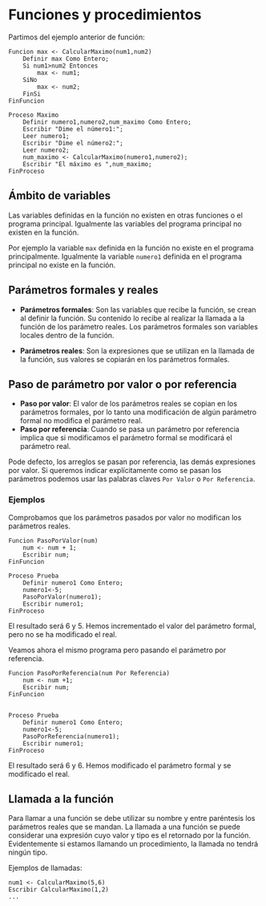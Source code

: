 # Funciones  y procedimientos

Partimos del ejemplo anterior de función:

	Funcion max <- CalcularMaximo(num1,num2)
		Definir max Como Entero;
		Si num1>num2 Entonces
			max <- num1;
		SiNo
			max <- num2;
		FinSi
	FinFuncion	

	Proceso Maximo
		Definir numero1,numero2,num_maximo Como Entero;
		Escribir "Dime el número1:";
		Leer numero1;
		Escribir "Dime el número2:";
		Leer numero2;
		num_maximo <- CalcularMaximo(numero1,numero2);
		Escribir "El máximo es ",num_maximo;
	FinProceso


## Ámbito de variables

Las variables definidas en la función no existen en otras funciones o el programa principal. Igualmente las variables del programa principal no existen en la función.

Por ejemplo la variable `max` definida en la función no existe en el programa principalmente. Igualmente la variable `numero1` definida en el programa principal no existe en la función.


## Parámetros formales y reales

* **Parámetros formales**: Son las variables que recibe la función, se crean al definir la función. Su contenido lo recibe al realizar la llamada a la función de los parámetro reales. Los parámetros formales son variables locales dentro de la función.

* **Parámetros reales**: Son la expresiones que se utilizan en la llamada de la función, sus valores se copiarán en los parámetros formales.

## Paso de parámetro por valor o por referencia

* **Paso por valor**: El valor de los parámetros reales se copian en los parámetros formales, por lo tanto una modificación de algún parámetro formal no modifica el parámetro real.
* **Paso por referencia**: Cuando se pasa un parámetro por referencia implica que si modificamos el parámetro formal se modificará el parámetro real.

Pode defecto, los arreglos se pasan por referencia, las demás expresiones por valor. 
Si queremos indicar explícitamente como se pasan los parámetros podemos usar las palabras claves `Por Valor` o `Por Referencia`.

### Ejemplos

Comprobamos que los parámetros pasados por valor no modifican los parámetros reales.

	Funcion PasoPorValor(num)
		num <- num + 1;
		Escribir num;
	FinFuncion	

	Proceso Prueba
		Definir numero1 Como Entero;
		numero1<-5;
		PasoPorValor(numero1);
		Escribir numero1;
	FinProceso

El resultado será 6 y 5. Hemos incrementado el valor del parámetro formal, pero no se ha modificado el real.

Veamos ahora el mismo programa pero pasando el parámetro por referencia.

	Funcion PasoPorReferencia(num Por Referencia)
		num <- num +1;
		Escribir num;
	FinFuncion	
	

	Proceso Prueba
		Definir numero1 Como Entero;
		numero1<-5;
		PasoPorReferencia(numero1);
		Escribir numero1;
	FinProceso

El resultado será 6 y 6. Hemos modificado el parámetro formal y se modificado el real.

## Llamada a la función

Para llamar a una función se debe utilizar su nombre y entre paréntesis los parámetros reales que se mandan. La llamada a una función se puede considerar una expresión cuyo valor y tipo es el retornado por la función. 
Evidentemente si estamos llamando un procedimiento, la llamada no tendrá ningún tipo.

Ejemplos de llamadas:

	num1 <- CalcularMaximo(5,6)
	Escribir CalcularMaximo(1,2)
	...
